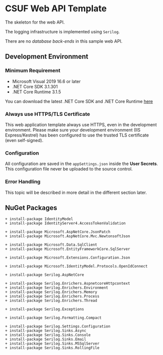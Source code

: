 # CSUF Web API Template

The skeleton for the web API.  

The logging infrastructure is implemented using `Serilog`.

There are no _database back-ends_ in this sample web API.




## Development Environment

### Minimum Requirement

* Microsoft Visual 2019 16.6 or later
* .NET Core SDK 3.1.301
* .NET Core Runtime 3.1.5  

You can download the latest .NET Core SDK and .NET Core Runtime [here](https://dotnet.microsoft.com/download/dotnet-core/3.1)


### Always use HTTPS/TLS Certificate
This web application template always use HTTPS, even in the development environment.
Please make sure your development environment (IIS Express/Kestrel) has been configured to use the trusted TLS certificate (even self-signed).


### Configuration

All configuration are saved in the `appSettings.json` inside the **User Secrets**.  This configuration file never be uploaded to the source control.



### Error Handling


This topic will be described in more detail in the different section later.


## NuGet Packages

```
+ install-package IdentityModel
+ install-package IdentityServer4.AccessTokenValidation

+ install-package Microsoft.AspNetCore.JsonPatch
+ install-package Microsoft.AspNetCore.Mvc.NewtonsoftJson

+ install-package Microsoft.Data.SqlClient
+ install-package Microsoft.EntityFrameworkCore.SqlServer

+ install-package Microsoft.Extensions.Configuration.Json

+ install-package Microsoft.IdentityModel.Protocols.OpenIdConnect

+ install-package Serilog.AspNetCore

+ install-package Serilog.Enrichers.AspnetcoreHttpcontext
+ install-package Serilog.Enrichers.Environment
+ install-package Serilog.Enrichers.Memory
+ install-package Serilog.Enrichers.Process
+ install-package Serilog.Enrichers.Thread

+ install-package Serilog.Exceptions

+ install-package Serilog.Formatting.Compact

+ install-package Serilog.Settings.Configuration
+ install-package Serilog.Sinks.Async
+ install-package Serilog.Sinks.Console
+ install-package Serilog.Sinks.Email
+ install-package Serilog.Sinks.MSSqlServer
+ install-package Serilog.Sinks.RollingFile
```
 